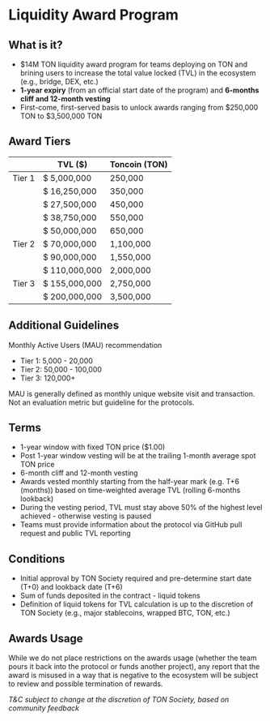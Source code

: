 # **Liquidity Award Program**

## What is it?

- $14M TON liquidity award program for teams deploying on TON and brining users to increase the total value locked (TVL) in the ecosystem (e.g., bridge, DEX, etc.)
- **1-year expiry** (from an official start date of the program) and **6-months cliff and 12-month vesting**
- First-come, first-served basis to unlock awards ranging from $250,000 TON to $3,500,000 TON  

## Award Tiers

|        | TVL ($)       | Toncoin (TON) |
| ------ | ------------- | ------------- |
| Tier 1 | $ 5,000,000   | 250,000       |
|        | $ 16,250,000  | 350,000       |
|        | $ 27,500,000  | 450,000       |
|        | $ 38,750,000  | 550,000       |
|        | $ 50,000,000  | 650,000       |
| Tier 2 | $ 70,000,000  | 1,100,000     |
|        | $ 90,000,000  | 1,550,000     |
|        | $ 110,000,000 | 2,000,000     |
| Tier 3 | $ 155,000,000 | 2,750,000     |
|        | $ 200,000,000 | 3,500,000     |

## Additional Guidelines

Monthly Active Users (MAU) recommendation

- Tier 1: 5,000 - 20,000
- Tier 2: 50,000 - 100,000
- Tier 3: 120,000+

MAU is generally defined as monthly unique website visit and transaction. Not an evaluation metric but guideline for the protocols. 

## Terms

- 1-year window with fixed TON price ($1.00)
- Post 1-year window vesting will be at the trailing 1-month average spot TON price
- 6-month cliff and 12-month vesting
- Awards vested monthly starting from the half-year mark (e.g. T+6 (months)) based on time-weighted average TVL (rolling 6-months lookback)
- During the vesting period, TVL must stay above 50% of the highest level achieved - otherwise vesting is paused
- Teams must provide information about the protocol via GitHub pull request and public TVL reporting  

## Conditions

- Initial approval by TON Society required and pre-determine start date (T+0) and lookback date (T+6)
- Sum of funds deposited in the contract - liquid tokens 
- Definition of liquid tokens for TVL calculation is up to the discretion of TON Society (e.g., major stablecoins, wrapped BTC, TON, etc.)

## Awards Usage

While we do not place restrictions on the awards usage (whether the team pours it back into the protocol or funds another project), any report that the award is misused in a way that is negative to the ecosystem will be subject to review and possible termination of rewards.

*T&C subject to change at the discretion of TON Society, based on community feedback*

